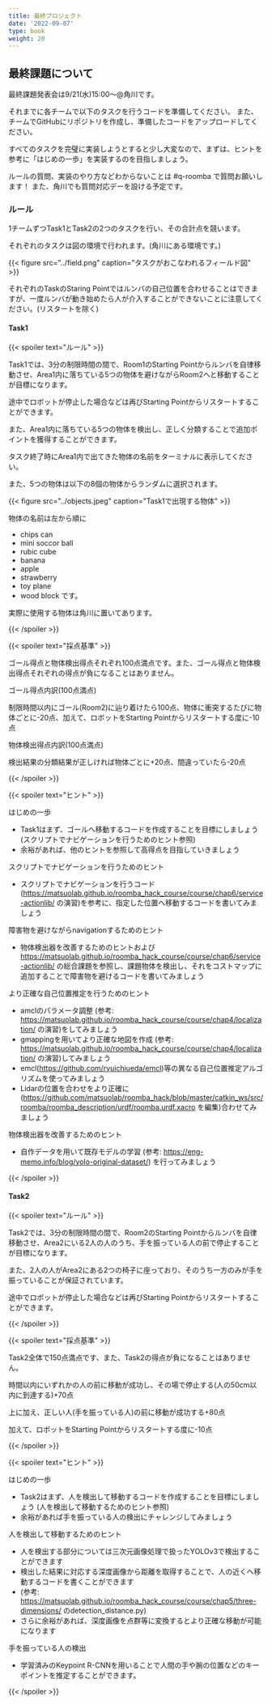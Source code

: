 ```yaml
---
title: 最終プロジェクト
date: '2022-09-07'
type: book
weight: 20
---
```


<!--more-->

## 最終課題について

最終課題発表会は9/21(水)15:00〜@角川です。

それまでに各チームで以下のタスクを行うコードを準備してください。
また、チームでGitHubにリポジトリを作成し、準備したコードをアップロードしてください。

すべてのタスクを完璧に実装しようとすると少し大変なので、まずは、ヒントを参考に「はじめの一歩」を実装するのを目指しましょう。

ルールの質問、実装のやり方などわからないことは #q-roomba で質問お願いします！
また、角川でも質問対応デーを設ける予定です。

### ルール

1チームずつTask1とTask2の2つのタスクを行い、その合計点を競います。

それぞれのタスクは図の環境で行われます。(角川にある環境です。)

{{< figure src="../field.png" caption="タスクがおこなわれるフィールド図" >}}

それぞれのTaskのStaring Pointではルンバの自己位置を合わせることはできますが、一度ルンバが動き始めたら人が介入することができないことに注意してください。(リスタートを除く)

#### Task1

{{< spoiler text="ルール" >}}

Task1では、3分の制限時間の間で、Room1のStarting Pointからルンバを自律移動させ、Area1内に落ちている5つの物体を避けながらRoom2へと移動することが目標になります。

途中でロボットが停止した場合などは再びStarting Pointからリスタートすることができます。

また、Area1内に落ちている5つの物体を検出し、正しく分類することで追加ポイントを獲得することができます。

タスク終了時にArea1内で出てきた物体の名前をターミナルに表示してください。

また、5つの物体は以下の8個の物体からランダムに選択されます。

{{< figure src="../objects.jpeg" caption="Task1で出現する物体" >}}

物体の名前は左から順に
- chips can
- mini soccor ball
- rubic cube
- banana
- apple
- strawberry
- toy plane
- wood block
です。

実際に使用する物体は角川に置いてあります。


{{< /spoiler >}}

{{< spoiler text="採点基準" >}}

ゴール得点と物体検出得点それぞれ100点満点です。また、ゴール得点と物体検出得点それぞれの得点が負になることはありません。

ゴール得点内訳(100点満点)

制限時間以内にゴール(Room2)に辿り着けたら100点、物体に衝突するたびに物体ごとに-20点、加えて、ロボットをStarting Pointからリスタートする度に-10点

物体検出得点内訳(100点満点)

検出結果の分類結果が正しければ物体ごとに+20点、間違っていたら-20点

{{< /spoiler >}}

{{< spoiler text="ヒント" >}}

はじめの一歩
- Task1はまず、ゴールへ移動するコードを作成することを目標にしましょう (スクリプトでナビゲーションを行うためのヒント参照)
- 余裕があれば、他のヒントを参照して高得点を目指していきましょう

スクリプトでナビゲーションを行うためのヒント
- スクリプトでナビゲーションを行うコード(https://matsuolab.github.io/roomba_hack_course/course/chap6/service-actionlib/ の演習)を参考に、指定した位置へ移動するコードを書いてみましょう

障害物を避けながらnavigationするためのヒント
- 物体検出器を改善するためのヒントおよび https://matsuolab.github.io/roomba_hack_course/course/chap6/service-actionlib/ の総合課題を参照し、課題物体を検出し、それをコストマップに追加することで障害物を避けるコードを書いてみましょう

より正確な自己位置推定を行うためのヒント
- amclのパラメータ調整 (参考: https://matsuolab.github.io/roomba_hack_course/course/chap4/localization/ の演習)をしてみましょう
- gmappingを用いてより正確な地図を作成 (参考: https://matsuolab.github.io/roomba_hack_course/course/chap4/localization/ の演習)してみましょう
- emcl(https://github.com/ryuichiueda/emcl)等の異なる自己位置推定アルゴリズムを使ってみましょう
- Lidarの位置を合わせをより正確に(https://github.com/matsuolab/roomba_hack/blob/master/catkin_ws/src/roomba/roomba_description/urdf/roomba.urdf.xacro を編集)合わせてみましょう

物体検出器を改善するためのヒント
- 自作データを用いて既存モデルの学習 (参考: https://eng-memo.info/blog/yolo-original-dataset/) を行ってみましょう


{{< /spoiler >}}


#### Task2

{{< spoiler text="ルール" >}}

Task2では、3分の制限時間の間で、Room2のStarting Pointからルンバを自律移動させ、Area2にいる2人の人のうち、手を振っている人の前で停止することが目標になります。

また、2人の人がArea2にある2つの椅子に座っており、そのうち一方のみが手を振っていることが保証されています。

途中でロボットが停止した場合などは再びStarting Pointからリスタートすることができます。

{{< /spoiler >}}

{{< spoiler text="採点基準" >}}

Task2全体で150点満点です、また、Task2の得点が負になることはありません。

時間以内にいずれかの人の前に移動が成功し、その場で停止する(人の50cm以内に到達する)+70点

上に加え、正しい人(手を振っている人)の前に移動が成功する+80点

加えて、ロボットをStarting Pointからリスタートする度に-10点

{{< /spoiler >}}


{{< spoiler text="ヒント" >}}

はじめの一歩
- Task2はまず、人を検出して移動するコードを作成することを目標にしましょう (人を検出して移動するためのヒント参照)
- 余裕があれば手を振っている人の検出にチャレンジしてみましょう

人を検出して移動するためのヒント
- 人を検出する部分については三次元画像処理で扱ったYOLOv3で検出することができます
- 検出した結果に対応する深度画像から距離を取得することで、人の近くへ移動するコードを書くことができます
- (参考: https://matsuolab.github.io/roomba_hack_course/course/chap5/three-dimensions/ のdetection_distance.py)
- さらに余裕があれば、深度画像を点群等に変換するとより正確な移動が可能になります

手を振っている人の検出
- 学習済みのKeypoint R-CNNを用いることで人間の手や腕の位置などのキーポイントを推定することができます。

{{< /spoiler >}}

